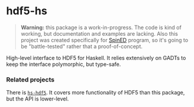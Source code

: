 # hdf5-hs

> **Warning:** this package is a work-in-progress. The code is kind of working,
> but documentation and examples are lacking. Also this project was created
> specifically for [SpinED](...) program, so it's going to be "battle-tested"
> rather that a proof-of-concept.

High-level interface to HDF5 for Haskell. It relies extensively on GADTs to keep
the interface polymorphic, but type-safe.


### Related projects

There is [`hs-hdf5`](https://github.com/mokus0/hs-hdf5). It covers more
functionality of HDF5 than this package, but the API is lower-level.
